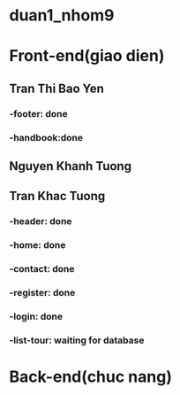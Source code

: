 # duan1_nhom9
# Front-end(giao dien)
## Tran Thi Bao Yen
### -footer: done
### -handbook:done

## Nguyen Khanh Tuong
## Tran Khac Tuong
### -header: done

### -home: done
### -contact: done
### -register: done
### -login: done
### -list-tour: waiting for database

# Back-end(chuc nang)


